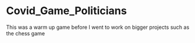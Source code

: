 # Covid_Game_Politicians
 This was a warm up game before I went to work on bigger projects such as the chess game
